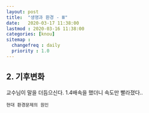 ```yaml
---
layout: post
title:  "생명과 환경 - Ⅲ"
date:   2020-03-17 11:38:00 
lastmod : 2020-03-16 11:38:00
categories: [knou]
sitemap :
  changefreq : daily
  priority : 1.0
---
```


## 2. 기후변화

교수님이 말을 더듬으신다.
1.4배속을 했더니 속도만 빨라졌다..


`현대 환경문제의 원인`
